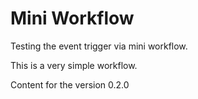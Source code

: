 # Mini Workflow

Testing the event trigger via mini workflow.

This is a very simple workflow.

Content for the version 0.2.0